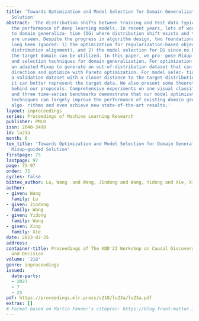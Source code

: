 ```yaml
---
title: 'Towards Optimization and Model Selection for Domain Generalization: A Mixup-guided
  Solution'
abstract: 'The distribution shifts between training and test data typically undermine
  the performance of deep learning models. In recent years, lots of work pays attention
  to domain generaliza- tion (DG) where distribution shift exists and target data
  are unseen. Despite the progress in algorithm design, two foundational factors have
  long been ignored: 1) the optimization for regularization-based objectives (e.g.,
  distribution alignment), and 2) the model selection for DG since no knowledge about
  the target domain can be utilized. In this paper, we pro- pose Mixup guided optimization
  and selection techniques for domain generalization. For optimization, we utilize
  an adapted Mixup to generate an out-of-distribution dataset that can guide the preference
  direction and optimize with Pareto optimization. For model selec- tion, we generate
  a validation dataset with a closer distance to the target distribution, and thereby
  it can better represent the target data. We also present some theoretical insights
  behind our proposals. Comprehensive experiments on one visual classification benchmark
  and three time-series benchmarks demonstrate that our model optimization and selection
  techniques can largely improve the performance of existing domain generalization
  algo- rithms and even achieve new state-of-the-art results.'
layout: inproceedings
series: Proceedings of Machine Learning Research
publisher: PMLR
issn: 2640-3498
id: lu23a
month: 0
tex_title: 'Towards Optimization and Model Selection for Domain Generalization: A
  Mixup-guided Solution'
firstpage: 75
lastpage: 97
page: 75-97
order: 75
cycles: false
bibtex_author: Lu, Wang  and Wang, Jindong and Wang, Yidong and Xie, Xing
author:
- given: Wang
  family: Lu
- given: Jindong
  family: Wang
- given: Yidong
  family: Wang
- given: Xing
  family: Xie
date: 2023-07-25
address:
container-title: Proceedings of The KDD'23 Workshop on Causal Discovery, Prediction
  and Decision
volume: '218'
genre: inproceedings
issued:
  date-parts:
  - 2023
  - 7
  - 25
pdf: https://proceedings.mlr.press/v218/lu23a/lu23a.pdf
extras: []
# Format based on Martin Fenner's citeproc: https://blog.front-matter.io/posts/citeproc-yaml-for-bibliographies/
---
```

